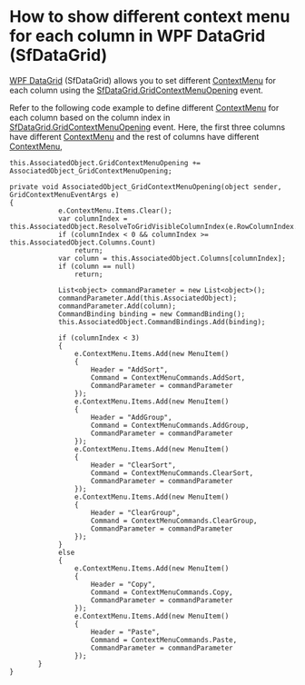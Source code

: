 # How to show different context menu for each column in WPF DataGrid (SfDataGrid)
 
[WPF DataGrid](https://www.syncfusion.com/wpf-controls/datagrid) (SfDataGrid) allows you to set different [ContextMenu](https://learn.microsoft.com/en-us/dotnet/api/system.windows.controls.contextmenu?view=netframework-4.7.2) for each column using the [SfDataGrid.GridContextMenuOpening](https://help.syncfusion.com/cr/wpf/Syncfusion.UI.Xaml.Grid.SfDataGrid.html?_ga=2.138054064.1225195101.1667794112-766490130.1650530957&_gl=1*jbl2r4*_ga*NzY2NDkwMTMwLjE2NTA1MzA5NTc.*_ga_WC4JKKPHH0*MTY2Nzk4NTI1Mi4yOTMuMS4xNjY3OTkwMjkzLjAuMC4w#Syncfusion_UI_Xaml_Grid_SfDataGrid_GridContextMenuOpening) event.

Refer to the following code example to define different [ContextMenu](https://learn.microsoft.com/en-us/dotnet/api/system.windows.controls.contextmenu?view=netframework-4.7.2) for each column based on the column index in [SfDataGrid.GridContextMenuOpening](https://help.syncfusion.com/cr/wpf/Syncfusion.UI.Xaml.Grid.SfDataGrid.html?_ga=2.238060544.1225195101.1667794112-766490130.1650530957&_gl=1*bvr10z*_ga*NzY2NDkwMTMwLjE2NTA1MzA5NTc.*_ga_WC4JKKPHH0*MTY2Nzk4NTI1Mi4yOTMuMS4xNjY3OTkwMzc2LjAuMC4w#Syncfusion_UI_Xaml_Grid_SfDataGrid_GridContextMenuOpening) event. Here, the first three columns have different [ContextMenu](https://learn.microsoft.com/en-us/dotnet/api/system.windows.controls.contextmenu?view=netframework-4.7.2) and the rest of columns have different [ContextMenu](https://learn.microsoft.com/en-us/dotnet/api/system.windows.controls.contextmenu?view=netframework-4.7.2),

```
this.AssociatedObject.GridContextMenuOpening += AssociatedObject_GridContextMenuOpening;
 
private void AssociatedObject_GridContextMenuOpening(object sender, GridContextMenuEventArgs e)
{
            e.ContextMenu.Items.Clear();
            var columnIndex = this.AssociatedObject.ResolveToGridVisibleColumnIndex(e.RowColumnIndex.ColumnIndex);
            if (columnIndex < 0 && columnIndex >= this.AssociatedObject.Columns.Count)
                return;
            var column = this.AssociatedObject.Columns[columnIndex];
            if (column == null)
                return;
 
            List<object> commandParameter = new List<object>();
            commandParameter.Add(this.AssociatedObject);
            commandParameter.Add(column);
            CommandBinding binding = new CommandBinding();
            this.AssociatedObject.CommandBindings.Add(binding);
 
            if (columnIndex < 3)
            {
                e.ContextMenu.Items.Add(new MenuItem()
                {
                    Header = "AddSort",
                    Command = ContextMenuCommands.AddSort,
                    CommandParameter = commandParameter
                });
                e.ContextMenu.Items.Add(new MenuItem()
                {
                    Header = "AddGroup",
                    Command = ContextMenuCommands.AddGroup,
                    CommandParameter = commandParameter
                });
                e.ContextMenu.Items.Add(new MenuItem()
                {
                    Header = "ClearSort",
                    Command = ContextMenuCommands.ClearSort,
                    CommandParameter = commandParameter
                });
                e.ContextMenu.Items.Add(new MenuItem()
                {
                    Header = "ClearGroup",
                    Command = ContextMenuCommands.ClearGroup,
                    CommandParameter = commandParameter
                });
            }
            else 
            {
                e.ContextMenu.Items.Add(new MenuItem()
                {
                    Header = "Copy",
                    Command = ContextMenuCommands.Copy,
                    CommandParameter = commandParameter
                });
                e.ContextMenu.Items.Add(new MenuItem()
                {
                    Header = "Paste",
                    Command = ContextMenuCommands.Paste,
                    CommandParameter = commandParameter
                });
       }
}
```